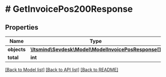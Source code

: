 # # GetInvoicePos200Response

## Properties

Name | Type | Description | Notes
------------ | ------------- | ------------- | -------------
**objects** | [**\Itsmind\Sevdesk\Model\ModelInvoicePosResponse[]**](ModelInvoicePosResponse.md) |  |
**total** | **int** |  | [optional]

[[Back to Model list]](../../README.md#models) [[Back to API list]](../../README.md#endpoints) [[Back to README]](../../README.md)
